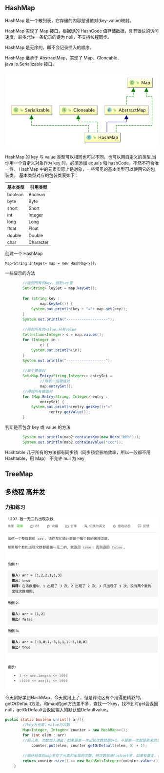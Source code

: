 ## HashMap

HashMap 是一个散列表，它存储的内容是键值对(key-value)映射。

HashMap 实现了 Map 接口，根据键的 HashCode 值存储数据，具有很快的访问速度，最多允许一条记录的键为 null，不支持线程同步。

HashMap 是无序的，即不会记录插入的顺序。

HashMap 继承于 AbstractMap，实现了 Map、Cloneable、java.io.Serializable 接口。

![img](../img/HashMap_1.png)

HashMap 的 key 与 value 类型可以相同也可以不同，也可以用自定义的类型,当你用一个自定义对象作为 key 时，必须添加 equals 和 hashCode，不然不符合唯一性。
HashMap 中的元素实际上是对象，一些常见的基本类型可以使用它的包装类。
基本类型对应的包装类表如下：

| 基本类型 | 引用类型  |
| -------- | --------- |
| boolean  | Boolean   |
| byte     | Byte      |
| short    | Short     |
| int      | Integer   |
| long     | Long      |
| float    | Float     |
| double   | Double    |
| char     | Character |

创建一个 HashMap

    Map<String,Integer> map = new HashMap<>();

一些显示的方法

```java
        //返回所有的key，放到set里
        Set<String> leySet = map.keySet();

        for (String key :
                map.keySet()) {
            System.out.println(key + "="+ map.get(key));
        }
        System.out.println("-------------------");

        //得到所有的value,只有value
        Collection<Integer> c = map.values();
        for (Integer in :
                c) {
            System.out.println(in);
        }
        System.out.println("------------------");

        //单个键值对
        Set<Map.Entry<String,Integer>> entrySet =
                //得到一组键值对
                map.entrySet();
        //得到所有键值对
        for (Map.Entry<String, Integer> entry :
                entrySet) {
            System.out.println(entry.getKey()+"="
                    +entry.getValue());
        }

```

判断是否包含 key 或 value 的方法

```java
        System.out.println(map2.containsKey(new Hero("bbb")));
        System.out.println(map2.containsValue("ccc"));
```

Hashtable 几乎所有的方法都有同步锁（同步锁会影响效率，所以一般都不用 Hashtable，用 Map）
不允许 null 为 key

## TreeMap

## 多线程 高并发

### 力扣练习

![img](../img/力扣1207_1.png)

今天刚好学到HashMap，今天就用上了，但是评论区有个用得更精彩的，getOrDefault方法，和map的get方法差不多，查找一个key，找不到时get会返回null，getOrDefault会返回输入的默认值Defaultvalue。

```java
public static boolean un(int[] arr){
        //key为元素，value为次数
        Map<Integer, Integer> counter = new HashMap<>();
        for (int elem : arr)
        //把元素，次数加入进去，如果是第一次出现次数就是0+1，不是第一次就是原来的次数+1
            counter.put(elem, counter.getOrDefault(elem, 0) + 1);

        //循环结束后map里存了元素和出现的次数，把次数放进hashset里，如果有重复，长度会变小，和原来的不相等了
        return counter.size() == new HashSet<Integer>(counter.values()).size();
    }
```

